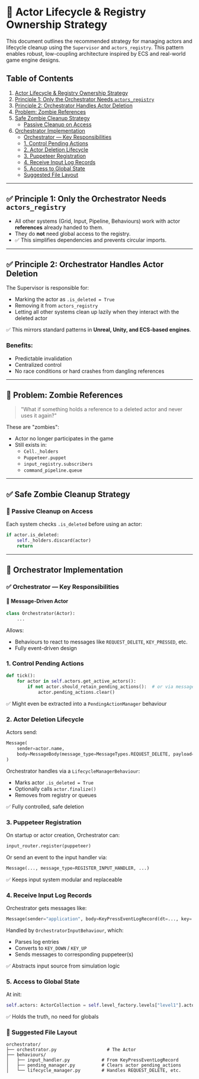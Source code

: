 # 🧠 Actor Lifecycle & Registry Ownership Strategy

This document outlines the recommended strategy for managing actors and lifecycle cleanup using the `Supervisor` and `actors_registry`. This pattern enables robust, low-coupling architecture inspired by ECS and real-world game engine designs.

## Table of Contents

1. [Actor Lifecycle & Registry Ownership Strategy](#-actor-lifecycle--registry-ownership-strategy)
2. [Principle 1: Only the Orchestrator Needs `actors_registry`](#-principle-1-only-the-orchestrator-needs-actors_registry)
3. [Principle 2: Orchestrator Handles Actor Deletion](#-principle-2-orchestrator-handles-actor-deletion)
4. [Problem: Zombie References](#-problem-zombie-references)
5. [Safe Zombie Cleanup Strategy](#-safe-zombie-cleanup-strategy)
   - [Passive Cleanup on Access](#-passive-cleanup-on-access)
6. [Orchestrator Implementation](#-orchestrator-implementation)
   - [Orchestrator — Key Responsibilities](#-orchestrator--key-responsibilities)
   - [1. Control Pending Actions](#1-control-pending-actions)
   - [2. Actor Deletion Lifecycle](#2-actor-deletion-lifecycle)
   - [3. Puppeteer Registration](#3-puppeteer-registration)
   - [4. Receive Input Log Records](#4-receive-input-log-records)
   - [5. Access to Global State](#5-access-to-global-state)
   - [Suggested File Layout](#-suggested-file-layout)

---

## ✅ Principle 1: Only the Orchestrator Needs `actors_registry`

- All other systems (Grid, Input, Pipeline, Behaviours) work with actor **references** already handed to them.
- They do **not** need global access to the registry.
- ✅ This simplifies dependencies and prevents circular imports.

---

## ✅ Principle 2: Orchestrator Handles Actor Deletion

The Supervisor is responsible for:

- Marking the actor as `.is_deleted = True`
- Removing it from `actors_registry`
- Letting all other systems clean up lazily when they interact with the deleted actor

✅ This mirrors standard patterns in **Unreal, Unity, and ECS-based engines**.

### Benefits:
- Predictable invalidation
- Centralized control
- No race conditions or hard crashes from dangling references

---

## 🧠 Problem: Zombie References

> "What if something holds a reference to a deleted actor and never uses it again?"

These are "zombies":

- Actor no longer participates in the game
- Still exists in:
  - `Cell._holders`
  - `Puppeteer.puppet`
  - `input_registry.subscribers`
  - `command_pipeline.queue`

---

## ✅ Safe Zombie Cleanup Strategy

### 🔁 Passive Cleanup on Access

Each system checks `.is_deleted` before using an actor:

```python
if actor.is_deleted:
    self._holders.discard(actor)
    return
```

---

## 🎯 Orchestrator Implementation

### ✅ Orchestrator — Key Responsibilities

#### 🧠 Message-Driven Actor

```python
class Orchestrator(Actor):
    ...
```

Allows:
- Behaviours to react to messages like `REQUEST_DELETE`, `KEY_PRESSED`, etc.
- Fully event-driven design

### 1. Control Pending Actions

```python
def tick():
    for actor in self.actors.get_active_actors():
        if not actor.should_retain_pending_actions():  # or via message
            actor.pending_actions.clear()
```

✅ Might even be extracted into a `PendingActionManager` behaviour

### 2. Actor Deletion Lifecycle

Actors send:

```python
Message(
    sender=actor.name,
    body=MessageBody(message_type=MessageTypes.REQUEST_DELETE, payload=Reason(...))
)
```

Orchestrator handles via a `LifecycleManagerBehaviour`:
- Marks actor `.is_deleted = True`
- Optionally calls `actor.finalize()`
- Removes from registry or queues

✅ Fully controlled, safe deletion

### 3. Puppeteer Registration

On startup or actor creation, Orchestrator can:

```python
input_router.register(puppeteer)
```

Or send an event to the input handler via:

```python
Message(..., message_type=REGISTER_INPUT_HANDLER, ...)
```

✅ Keeps input system modular and replaceable

### 4. Receive Input Log Records

Orchestrator gets messages like:

```python
Message(sender="application", body=KeyPressEventLogRecord(dt=..., key=..., down=...))
```

Handled by `OrchestratorInputBehaviour`, which:
- Parses log entries
- Converts to `KEY_DOWN` / `KEY_UP`
- Sends messages to corresponding puppeteer(s)

✅ Abstracts input source from simulation logic

### 5. Access to Global State

At init:

```python
self.actors: ActorCollection = self.level_factory.levels["level1"].actors
```

✅ Holds the truth, no need for globals

### 🧱 Suggested File Layout

```
orchestrator/
├── orchestrator.py                   # The Actor
├── behaviours/
│   ├── input_handler.py            # From KeyPressEventLogRecord
│   ├── pending_manager.py          # Clears actor pending_actions
│   └── lifecycle_manager.py        # Handles REQUEST_DELETE, etc.
